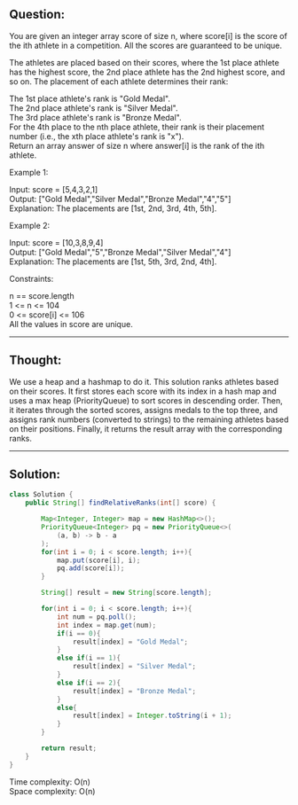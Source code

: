 ## Question:

You are given an integer array score of size n, where score[i] is the score of the ith athlete in a competition. All the scores are guaranteed to be unique.

The athletes are placed based on their scores, where the 1st place athlete has the highest score, the 2nd place athlete has the 2nd highest score, and so on. The placement of each athlete determines their rank:

The 1st place athlete's rank is "Gold Medal".  
The 2nd place athlete's rank is "Silver Medal".  
The 3rd place athlete's rank is "Bronze Medal".  
For the 4th place to the nth place athlete, their rank is their placement number (i.e., the xth place athlete's rank is "x").  
Return an array answer of size n where answer[i] is the rank of the ith athlete.  

Example 1:  

Input: score = [5,4,3,2,1]  
Output: ["Gold Medal","Silver Medal","Bronze Medal","4","5"]  
Explanation: The placements are [1st, 2nd, 3rd, 4th, 5th].  

Example 2:  

Input: score = [10,3,8,9,4]  
Output: ["Gold Medal","5","Bronze Medal","Silver Medal","4"]  
Explanation: The placements are [1st, 5th, 3rd, 2nd, 4th].

Constraints:  

n == score.length  
1 <= n <= 104  
0 <= score[i] <= 106  
All the values in score are unique.  

---
## Thought:
We use a heap and a hashmap to do it. This solution ranks athletes based on their scores. It first stores each score with its index in a hash map and uses a max heap (PriorityQueue) to sort scores in descending order. Then, it iterates through the sorted scores, assigns medals to the top three, and assigns rank numbers (converted to strings) to the remaining athletes based on their positions. Finally, it returns the result array with the corresponding ranks.

---
## Solution:
```Java
class Solution {
    public String[] findRelativeRanks(int[] score) {

        Map<Integer, Integer> map = new HashMap<>();
        PriorityQueue<Integer> pq = new PriorityQueue<>(
            (a, b) -> b - a
        );
        for(int i = 0; i < score.length; i++){
            map.put(score[i], i);
            pq.add(score[i]);
        }

        String[] result = new String[score.length];

        for(int i = 0; i < score.length; i++){
            int num = pq.poll();
            int index = map.get(num);
            if(i == 0){
                result[index] = "Gold Medal";
            }
            else if(i == 1){
                result[index] = "Silver Medal";
            }
            else if(i == 2){
                result[index] = "Bronze Medal";
            }
            else{
                result[index] = Integer.toString(i + 1);
            }
        }

        return result;
    }
}
```
Time complexity: O(n)  
Space complexity: O(n)
